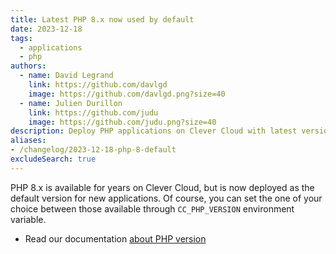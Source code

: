 ```yaml
---
title: Latest PHP 8.x now used by default
date: 2023-12-18
tags:
  - applications
  - php
authors:
  - name: David Legrand
    link: https://github.com/davlgd
    image: https://github.com/davlgd.png?size=40
  - name: Julien Durillon
    link: https://github.com/judu
    image: https://github.com/judu.png?size=40
description: Deploy PHP applications on Clever Cloud with latest version 8.x as default
aliases:
- /changelog/2023-12-18-php-8-default
excludeSearch: true
---
```


PHP 8.x is available for years on Clever Cloud, but is now deployed as the default version for new applications. Of course, you can set the one of your choice between those available through `CC_PHP_VERSION` environment variable.

- Read our documentation [about PHP version](/developers/doc/applications/php/#choose-your-php-version)

